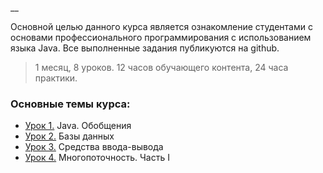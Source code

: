 __

Основной целью данного курса является ознакомление студентами с основами профессионального программирования с использованием языка Java. 
Все выполненные задания публикуются на github.

> 1 месяц, 8 уроков. 12 часов обучающего контента, 24 часа практики.

### Основные темы курса:
* [Урок 1.](https://github.com/khubulovi/java_professional_level/tree/master/src/lesson1) Java. Обобщения
* [Урок 2.](https://github.com/khubulovi/java-professional-level/tree/master/src/lesson2) Базы данных
* [Урок 3.](https://github.com/khubulovi/java-professional-level/tree/master/src/lesson3) Средства ввода-вывода
* [Урок 4.](https://github.com/khubulovi/java-professional-level/tree/master/src/lesson4) Многопоточность. Часть I

